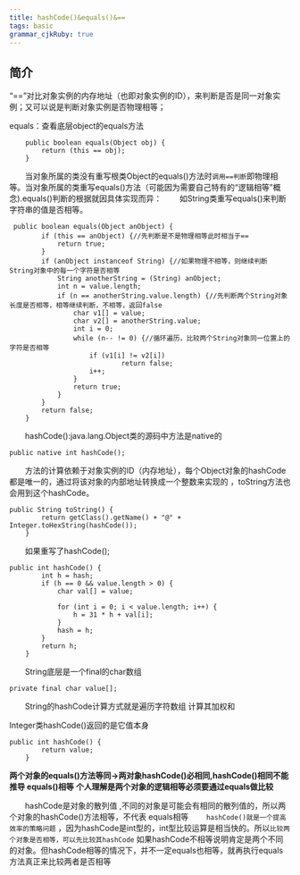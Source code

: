 ```yaml
---
title: hashCode()&equals()&==
tags: basic
grammar_cjkRuby: true
---
```


## 简介
“==”对比对象实例的内存地址（也即对象实例的ID），来判断是否是同一对象实例；又可以说是判断对象实例是否物理相等；

equals：查看底层object的equals方法 

````
	public boolean equals(Object obj) { 
		return (this == obj);
	}
````

&emsp;&emsp;当对象所属的类没有重写根类Object的equals()方法时`调用==判断`即物理相等。当对象所属的类重写equals()方法（可能因为需要自己特有的“逻辑相等”概念).equals()判断的根据就因具体实现而异：
&emsp;&emsp;如String类重写equals()来判断字符串的值是否相等。
````
 public boolean equals(Object anObject) {
        if (this == anObject) {//先判断是不是物理相等此时相当于==
            return true;
        }
        if (anObject instanceof String) {//如果物理不相等，则继续判断String对象中的每一个字符是否相等
            String anotherString = (String) anObject;
            int n = value.length;
            if (n == anotherString.value.length) {//先判断两个String对象长度是否相等，相等继续判断，不相等，返回false
                char v1[] = value;
                char v2[] = anotherString.value;
                int i = 0;
                while (n-- != 0) {//循环遍历，比较两个String对象同一位置上的字符是否相等
                    if (v1[i] != v2[i])
                            return false;
                    i++;
                }
                return true;
            }
        }
        return false;
    }
````
&emsp;&emsp;hashCode():java.lang.Object类的源码中方法是native的

````
public native int hashCode();
````

&emsp;&emsp;方法的计算依赖于对象实例的ID（内存地址），每个Object对象的hashCode都是唯一的，通过将该对象的内部地址转换成一个整数来实现的 ，toString方法也会用到这个hashCode。

````
public String toString() {
        return getClass().getName() + "@" + Integer.toHexString(hashCode());
    }
````

&emsp;&emsp;如果重写了hashCode();

````
public int hashCode() {
        int h = hash;
        if (h == 0 && value.length > 0) {
            char val[] = value;
 
            for (int i = 0; i < value.length; i++) {
                h = 31 * h + val[i];
            }
            hash = h;
        }
        return h;
    }
````

&emsp;&emsp;String底层是一个final的char数组

````
private final char value[];
````

&emsp;&emsp;String的hashCode计算方式就是遍历字符数组 计算其加权和


Integer类hashCode()返回的是它值本身
````
public int hashCode() {
        return value;
    }
````

**两个对象的equals()方法等同->两对象hashCode()必相同,hashCode()相同不能推导 equals()相等**
**个人理解是两个对象的逻辑相等必须要通过equals做比较**

&emsp;&emsp;hashCode是对象的散列值 ,不同的对象是可能会有相同的散列值的，所以两个对象的hashCode()方法相等，不代表 equals相等
&emsp;&emsp;`hashCode()就是一个提高效率的策略问题` ，因为hashCode是int型的，int型比较运算是相当快的。所以`比较两个对象是否相等，可以先比较其hashCode` 如果hashCode不相等说明肯定是两个不同的对象。但hashCode相等的情况下，并不一定equals也相等，就再执行equals方法真正来比较两者是否相等